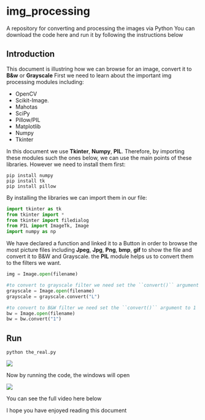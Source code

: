 # img_processing
A repository for converting and processing the images via Python
You can download the code here and run it by following the instructions below

## Introduction
This document is illustring how we can browse for an image, convert it to <b>B&w</b> or <b>Grayscale</b>
First we need to learn about the important img processing modules including:
  <ul>
    <li>OpenCV</li>
    <li>Scikit-Image.</li>
    <li>Mahotas</li>
    <li>SciPy</li>
    <li>Pillow/PIL</li>
    <li>Matplotlib</li>
    <li>Numpy</li>
    <li>Tkinter</li>
  </ul>  
In this document we use <b>Tkinter</b>, <b>Numpy</b>, <b>PIL</b>. Therefore, by importing these modules such the ones below, we can use the main points of these libraries.
However we need to install them first:

```
pip install numpy
pip install tk
pip install pillow
```

By installing the libraries we can import them in our file:
```python
import tkinter as tk
from tkinter import *
from tkinter import filedialog
from PIL import ImageTk, Image
import numpy as np

```
We have declared a function and linked it to a Button in order to browse the most picture files including <b>Jpeg</b>,
<b>Jpg</b>, <b>Png</b>, <b>bmp</b>, <b>gif</b> to show the file and convert it to B&W and Grayscale. the <b>PIL</b> module helps us to convert them to the filters we want.

```python
img = Image.open(filename)

#to convert to grayscale filter we need set the ``convert()`` argument to L
grayscale = Image.open(filename)
grayscale = grayscale.convert("L")

#to convert to B&W filter we need set the ``convert()`` argument to 1
bw = Image.open(filename)
bw = bw.convert("1")
```



## Run 
```
python the_real.py
```
<img src="https://hounaar.com/github/img_processing/1.jpg">

Now by running the code, the windows will open


<img src="https://hounaar.com/github/img_processing/2.jpg">

You can see the full video here below





I hope you have enjoyed reading this document

